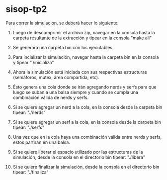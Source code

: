 # sisop-tp2

Para correr la simulación, se deberá hacer lo siguiente:

1. Luego de descomprimir el archivo zip, navegar en la consola hasta la carpeta resultante de la extracción y tipear en la consola 
    "make all"
    
2. Se generará una carpeta bin con los ejecutables.
3. Para incializar la simulación, navegar hasta la carpeta bin en la consola y tipear
    "./inicializa"
    
4. Ahora la simulación está iniciada con sus respectivas estructuras (semáforos, mutex, área compartida, etc).
5. Ésto genera una cola donde se irán agregando nerds y serfs para que luego se suban a una balsa siempre y cuando se cumpla una combinación válida de nerds y serfs.
6. Si se quiere agregar un nerd a la cola, en la consola desde la carpeta bin tipear:
    "./nerds"
    
7. Si se quiere agregar un serf a la cola, en la consola desde la carpeta bin tipear:
    "./serfs"
    
8. Una vez que en la cola haya una combinación válida entre nerds y serfs, estos partirán en una balsa.
9. Si se quiere liberar el espacio utilizado por las estructuras de la simulación, desde la consola en el directorio bin tipear:
    "./libera"
    
10. Si se quiere finalizar la simulación, desde la consola en el directorio bin tipear:
    "./finaliza"
